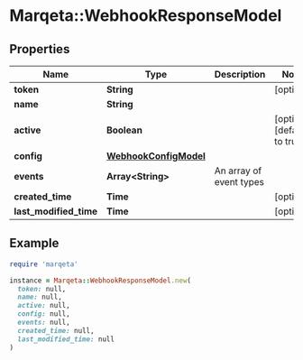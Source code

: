 # Marqeta::WebhookResponseModel

## Properties

| Name | Type | Description | Notes |
| ---- | ---- | ----------- | ----- |
| **token** | **String** |  | [optional] |
| **name** | **String** |  |  |
| **active** | **Boolean** |  | [optional][default to true] |
| **config** | [**WebhookConfigModel**](WebhookConfigModel.md) |  |  |
| **events** | **Array&lt;String&gt;** | An array of event types |  |
| **created_time** | **Time** |  | [optional] |
| **last_modified_time** | **Time** |  | [optional] |

## Example

```ruby
require 'marqeta'

instance = Marqeta::WebhookResponseModel.new(
  token: null,
  name: null,
  active: null,
  config: null,
  events: null,
  created_time: null,
  last_modified_time: null
)
```

